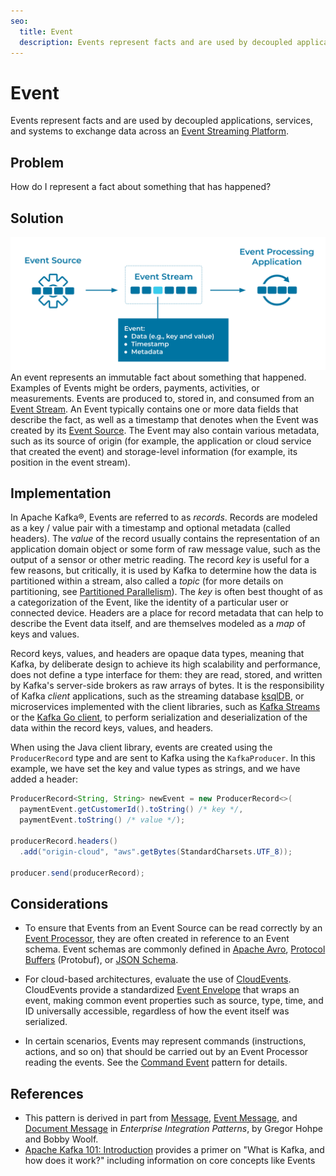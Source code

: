 ```yaml
---
seo:
  title: Event
  description: Events represent facts and are used by decoupled applications, services, and systems to exchange data across an Event Streaming Platform.
---
```


# Event
Events represent facts and are used by decoupled applications, services, and systems to exchange data across an [Event Streaming Platform](../event-stream/event-streaming-platform.md).

## Problem
How do I represent a fact about something that has happened?

## Solution
![event](../img/event.svg)
An event represents an immutable fact about something that happened. Examples of Events might be orders, payments, activities, or measurements. Events are produced to, stored in, and consumed from an [Event Stream](../event-stream/event-stream.md). An Event typically contains one or more data fields that describe the fact, as well as a timestamp that denotes when the Event was created by its [Event Source](../event-source/event-source.md). The Event may also contain various metadata, such as its source of origin (for example, the application or cloud service that created the event) and storage-level information (for example, its position in the event stream).

## Implementation
In Apache Kafka®, Events are referred to as _records_. Records are modeled as a key / value pair with a timestamp and optional metadata (called headers). The _value_ of the record usually contains the representation of an application domain object or some form of raw message value, such as the output of a sensor or other metric reading. The record _key_ is useful for a few reasons, but critically, it is used by Kafka to determine how the data is partitioned within a stream, also called a _topic_ (for more details on partitioning, see [Partitioned Parallelism](../event-stream/partitioned-parallelism.md)). The _key_ is often best thought of as a categorization of the Event, like the identity of a particular user or connected device. Headers are a place for record metadata that can help to describe the Event data itself, and are themselves modeled as a _map_ of keys and values.

Record keys, values, and headers are opaque data types, meaning that Kafka, by deliberate design to achieve its high scalability and performance, does not define a type interface for them: they are read, stored, and written by Kafka's server-side brokers as raw arrays of bytes. It is the responsibility of Kafka _client_ applications, such as the streaming database [ksqlDB](https://ksqldb.io/), or microservices implemented with the client libraries, such as [Kafka Streams](https://docs.confluent.io/platform/current/streams/index.html) or the [Kafka Go client](https://docs.confluent.io/clients-confluent-kafka-go/current/overview.html), to perform serialization and deserialization of the data within the record keys, values, and headers.

When using the Java client library, events are created using the `ProducerRecord` type and are sent to Kafka using the `KafkaProducer`. In this example, we have set the key and value types as strings, and we have added a header:

```java
ProducerRecord<String, String> newEvent = new ProducerRecord<>(
  paymentEvent.getCustomerId().toString() /* key */, 
  paymentEvent.toString() /* value */);

producerRecord.headers()
  .add("origin-cloud", "aws".getBytes(StandardCharsets.UTF_8)); 

producer.send(producerRecord);
```

## Considerations
* To ensure that Events from an Event Source can be read correctly by an [Event Processor](../event-processing/event-processor.md), they are often created in reference to an Event schema. Event schemas are commonly defined in [Apache Avro](https://avro.apache.org/docs/current/spec.html), [Protocol Buffers](https://developers.google.com/protocol-buffers) (Protobuf), or [JSON Schema](https://json-schema.org/).

* For cloud-based architectures, evaluate the use of [CloudEvents](https://cloudevents.io/). CloudEvents provide a standardized [Event Envelope](../event/event-envelope.md) that wraps an event, making common event properties such as source, type, time, and ID universally accessible, regardless of how the event itself was serialized.

* In certain scenarios, Events may represent commands (instructions, actions, and so on) that should be carried out by an Event Processor reading the events. See the [Command Event](../event/command-event.md) pattern for details.

## References
* This pattern is derived in part from [Message](https://www.enterpriseintegrationpatterns.com/patterns/messaging/Message.html), [Event Message](https://www.enterpriseintegrationpatterns.com/patterns/messaging/EventMessage.html), and [Document Message](https://www.enterpriseintegrationpatterns.com/patterns/messaging/DocumentMessage.html) in _Enterprise Integration Patterns_, by Gregor Hohpe and Bobby Woolf.
* [Apache Kafka 101: Introduction](/learn-kafka/apache-kafka/intro/) provides a primer on "What is Kafka, and how does it work?" including information on core concepts like Events
